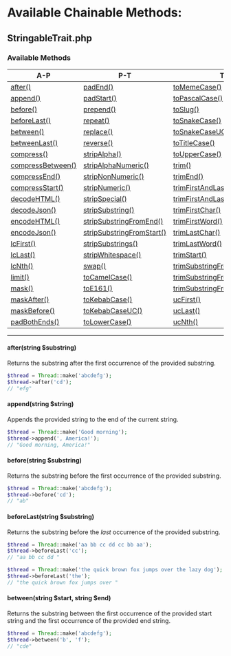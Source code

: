 # Available Chainable Methods:

## StringableTrait.php

### Available Methods

| **A-P**                       | **P-T**                         | **T-Z**                              |
|-------------------------------|---------------------------------|--------------------------------------|
| [after()](#after)             | [padEnd()](#a)                  | [toMemeCase()](#a)                   |
| [append()](#append)           | [padStart()](#a)                | [toPascalCase()](#a)                 |
| [before()](#before)           | [prepend()](#a)                 | [toSlug()](#a)                       |
| [beforeLast()](#beforeLast)   | [repeat()](#a)                  | [toSnakeCase()](#a)                  |
| [between()](#between)         | [replace()](#a)                 | [toSnakeCaseUC()](#a)                |
| [betweenLast()](#betweenLast) | [reverse()](#a)                 | [toTitleCase()](#a)                  |
| [compress()](#a)              | [stripAlpha()](#a)              | [toUpperCase()](#a)                  |
| [compressBetween()](#a)       | [stripAlphaNumeric()](#a)       | [trim()](#a)                         |
| [compressEnd()](#a)           | [stripNonNumeric()](#a)         | [trimEnd()](#a)                      |
| [compressStart()](#a)         | [stripNumeric()](#a)            | [trimFirstAndLastChar()](#a)         |
| [decodeHTML()](#a)            | [stripSpecial()](#a)            | [trimFirstAndLastWords()](#a)        |
| [decodeJson()](#a)            | [stripSubstring()](#a)          | [trimFirstChar()](#a)                |
| [encodeHTML()](#a)            | [stripSubstringFromEnd()](#a)   | [trimFirstWord()](#a)                |
| [encodeJson()](#a)            | [stripSubstringFromStart()](#a) | [trimLastChar()](#a)                 |
| [lcFirst()](#a)               | [stripSubstrings()](#a)         | [trimLastWord()](#a)                 |
| [lcLast()](#a)                | [stripWhitespace()](#a)         | [trimStart()](#a)                    |
| [lcNth()](#a)                 | [swap()](#a)                    | [trimSubstringFromEnd()](#a)         |
| [limit()](#a)                 | [toCamelCase()](#a)             | [trimSubstringFromStart()](#a)       |
| [mask()](#a)                  | [toE161()](#a)                  | [trimSubstringFromStartAndEnd()](#a) |
| [maskAfter()](#a)             | [toKebabCase()](#a)             | [ucFirst()](#a)                      |
| [maskBefore()](#a)            | [toKebabCaseUC()](#a)           | [ucLast()](#a)                       |
| [padBothEnds()](#a)           | [toLowerCase()](#a)             | [ucNth()](#a)                        |

****

#### <a name="after">after(string $substring)</a>

Returns the substring after the first occurrence of the provided substring.

```php
$thread = Thread::make('abcdefg');
$thread->after('cd');
// "efg"
```

#### <a name="append">append(string $string)</a>

Appends the provided string to the end of the current string.

```php
$thread = Thread::make('Good morning');
$thread->append(', America!');
// "Good morning, America!"
```

#### <a name="before">before(string $substring)</a>

Returns the substring before the first occurrence of the provided substring.

```php
$thread = Thread::make('abcdefg');
$thread->before('cd');
// "ab"
```

#### <a name="beforeLast">beforeLast(string $substring)</a>

Returns the substring before the *last* occurrence of the provided substring.

```php
$thread = Thread::make('aa bb cc dd cc bb aa');
$thread->beforeLast('cc');
// "aa bb cc dd "

$thread = Thread::make('the quick brown fox jumps over the lazy dog');
$thread->beforeLast('the');
// "the quick brown fox jumps over "
```

#### <a name="between">between(string $start, string $end)</a>

Returns the substring between the first occurrence of the provided start string and the first occurrence of the provided end string.

```php
$thread = Thread::make('abcdefg');
$thread->between('b', 'f');
// "cde"
```




